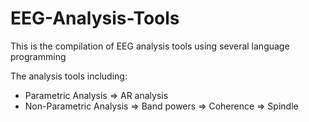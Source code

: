 # EEG-Analysis-Tools
This is the compilation of EEG analysis tools using several language programming

The analysis tools including:
- Parametric Analysis
	=> AR analysis
- Non-Parametric Analysis
	=> Band powers
	=> Coherence
	=> Spindle
